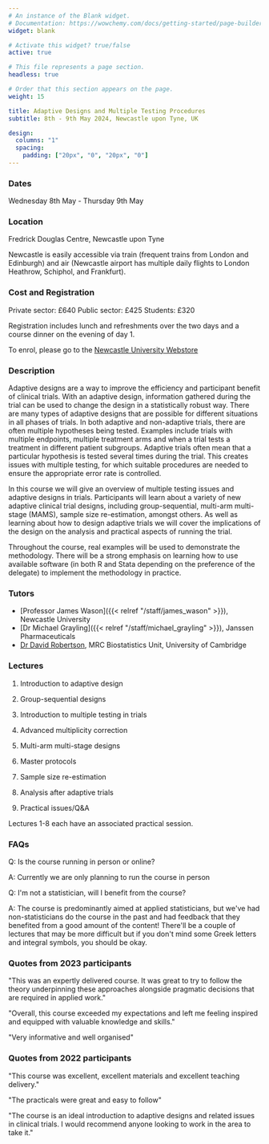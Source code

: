 ```yaml
---
# An instance of the Blank widget.
# Documentation: https://wowchemy.com/docs/getting-started/page-builder/
widget: blank

# Activate this widget? true/false
active: true

# This file represents a page section.
headless: true

# Order that this section appears on the page.
weight: 15

title: Adaptive Designs and Multiple Testing Procedures
subtitle: 8th - 9th May 2024, Newcastle upon Tyne, UK

design:
  columns: "1"
  spacing:
    padding: ["20px", "0", "20px", "0"]
---
```



### Dates 
Wednesday 8th May - Thursday 9th May

### Location
Fredrick Douglas Centre, Newcastle upon Tyne

Newcastle is easily accessible via train (frequent trains from London and Edinburgh) and air (Newcastle airport has multiple daily flights to London Heathrow, Schiphol, and Frankfurt).

### Cost and Registration

Private sector: £640
Public sector: £425
Students: £320

Registration includes lunch and refreshments over the two days and a course dinner on the evening of day 1.

To enrol, please go to the [Newcastle University Webstore](https://webstore.ncl.ac.uk/short-courses/faculty-of-medical-sciences/population-health-sciences-institute/adaptive-designs-and-multiple-testing-procedures-for-clinical-trials-2024)

### Description
Adaptive designs are a way to improve the efficiency and participant benefit of clinical trials. With an adaptive design, information gathered during the trial can be used to change the design in a statistically robust way. There are many types of adaptive designs that are possible for different situations in all phases of trials.  In both adaptive and non-adaptive trials, there are often multiple hypotheses being tested. Examples include trials with multiple endpoints, multiple treatment arms and when a trial tests a treatment in different patient subgroups. Adaptive trials often mean that a particular hypothesis is tested several times during the trial. This creates issues with multiple testing, for which suitable procedures are needed to ensure the appropriate error rate is controlled.

In this course we will give an overview of multiple testing issues and adaptive designs in trials. Participants will learn about a variety of new adaptive clinical trial designs, including group-sequential, multi-arm multi-stage (MAMS), sample size re-estimation, amongst others. As well as learning about how to design adaptive trials we will cover the implications of the design on the analysis and practical aspects of running the trial.

Throughout the course, real examples will be used to demonstrate the methodology. There will be a strong emphasis on learning how to use available software (in both R and Stata depending on the preference of the delegate) to implement the methodology in practice.



### Tutors

- [Professor James Wason]({{< relref "/staff/james_wason" >}}), Newcastle University
- [Dr Michael Grayling]({{< relref "/staff/michael_grayling" >}}), Janssen Pharmaceuticals
- [Dr David Robertson](https://www.mrc-bsu.cam.ac.uk/people/in-alphabetical-order/n-to-s/david-robertson/), MRC Biostatistics Unit, University of Cambridge


### Lectures 

1. Introduction to adaptive design

2. Group-sequential designs

3. Introduction to multiple testing in trials

4. Advanced multiplicity correction

5. Multi-arm multi-stage designs

6. Master protocols

7. Sample size re-estimation

8. Analysis after adaptive trials

9. Practical issues/Q&A

Lectures 1-8 each have an associated practical session.

### FAQs

Q: Is the course running in person or online?

A: Currently we are only planning to run the course in person

Q: I'm not a statistician, will I benefit from the course?

A: The course is predominantly aimed at applied statisticians, but we've had non-statisticians do the course in the past and had feedback that they benefited from a good amount of the content! There'll be a couple of lectures that may be more difficult but if you don't mind some Greek letters and integral symbols, you should be okay.


### Quotes from 2023 participants

"This was an expertly delivered course. It was great to try to follow the theory underpinning these approaches alongside pragmatic decisions that are required in applied work."

"Overall, this course exceeded my expectations and left me feeling inspired and equipped with valuable knowledge and skills."

"Very informative and well organised"

### Quotes from 2022 participants

"This course was excellent, excellent materials and excellent teaching delivery."

"The practicals were great and easy to follow"

"The course is an ideal introduction to adaptive designs and related issues in clinical trials. I would recommend anyone looking to work in the area to take it."

